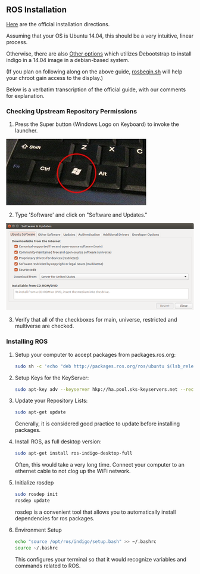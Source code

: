 ## ROS Installation

[Here](http://wiki.ros.org/indigo/Installation/Ubuntu) are the official installation directions.

Assuming that your OS is Ubuntu 14.04, this should be a very intuitive, linear process.

Otherwise, there are also [Other options](http://wiki.ros.org/ROS/Tutorials/InstallingIndigoInChroot) which utilizes Debootstrap to install indigo in a 14.04 image in a debian-based system.

(If you plan on following along on the above guide, [rosbegin.sh](rosbegin.sh) will help your chroot gain access to the display.)

Below is a verbatim transcription of the official guide, with our comments for explanation.

### Checking Upstream Repository Permissions
1. Press the Super button (Windows Logo on Keyboard) to invoke the launcher.

![Super Button](images/super.jpg)

2. Type 'Software' and click on "Software and Updates."

![SWU](images/software_and_updates.png)

3. Verify that all of the checkboxes for main, universe, restricted and multiverse are checked.

### Installing ROS

1. Setup your computer to accept packages from packages.ros.org:

	```bash
	sudo sh -c 'echo "deb http://packages.ros.org/ros/ubuntu $(lsb_release -sc) main" > /etc/apt/sources.list.d/ros-latest.list'
	```

2. Setup Keys for the KeyServer:

	```bash
	sudo apt-key adv --keyserver hkp://ha.pool.sks-keyservers.net --recv-key 0xB01FA116	
	```

3. Update your Repository Lists:

	```bash
	sudo apt-get update
	```

	Generally, it is considered good practice to update before installing packages.

4. Install ROS, as full desktop version:

	```bash
	sudo apt-get install ros-indigo-desktop-full
	```

	Often, this would take a very long time. Connect your computer to an ethernet cable to not clog up the WiFi network.

5. Initialize rosdep

	```bash
	sudo rosdep init
	rosdep update
	```
	
	rosdep is a convenient tool that allows you to automatically install dependencies for ros packages.

6. Environment Setup

	```bash
	echo "source /opt/ros/indigo/setup.bash" >> ~/.bashrc
	source ~/.bashrc	
	```

	This configures your terminal so that it would recognize variables and commands related to ROS.
